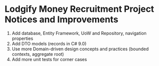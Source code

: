 # Lodgify Money Recruitment Project Notices and Improvements

1. Add database, Entity Framework, UoW and Repository, navigation properties
2. Add DTO models (records in C# 9.0)
3. Use more Domain-driven design concepts and practices (bounded contexts, aggregate root)
4. Add more unit tests for corner cases
